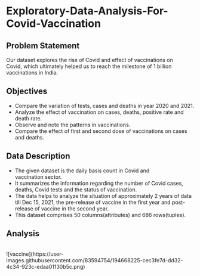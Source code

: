 # Exploratory-Data-Analysis-For-Covid-Vaccination
## Problem Statement
Our dataset explores the rise of Covid and effect of vaccinations on Covid, which ultimately helped us to reach the milestone of 1 billion vaccinations in India. 
## Objectives
- Compare the variation of tests, cases and deaths in year 2020 and 2021.
- Analyze the effect of vaccination on cases, deaths, positive rate and death rate.
- Observe and note the patterns in vaccinations.
- Compare the effect of first and second dose of vaccinations on cases and deaths.
## Data Description
- The given dataset is the daily basis count in Covid and vaccination sector.
- It summarizes the information regarding the number of Covid cases,  deaths, Covid tests and the status of vaccination.
- The data helps to analyze the situation of approximately 2 years of data till Dec 15, 2021, the pre-release of vaccine in the first year and post-release of vaccine in the second year.
- This dataset comprises 50 columns(attributes) and 686 rows(tuples).
## Analysis
<br>
![vaccine](https://user-images.githubusercontent.com/83594754/194668225-cec3fe7d-dd32-4c34-923c-edaa01130b5c.png)
